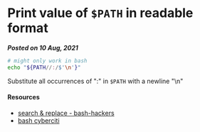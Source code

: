 # Print value of `$PATH` in readable format
**_Posted on 10 Aug, 2021_**

```bash
# might only work in bash
echo "${PATH//:/$'\n'}"
```

Substitute all occurrences of ":" in `$PATH` with a newline "\n"


#### Resources
- [search & replace - bash-hackers](https://wiki.bash-hackers.org/syntax/pe#search_and_replace)
- [bash cyberciti](https://bash.cyberciti.biz/guide/$PATH)
